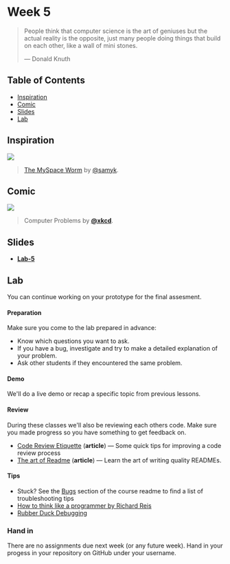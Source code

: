 # Week 5

> People think that computer science is the art of geniuses but the actual
> reality is the opposite, just many people doing things that build on each
> other, like a wall of mini stones.
>
> — Donald Knuth

## Table of Contents

*   [Inspiration](#inspiration)
*   [Comic](#comic)
*   [Slides](#slides)
*   [Lab](#lab)

## Inspiration

[![][inspiration-cover]][inspiration-link]

> [The MySpace Worm][inspiration-link] by
> [@samyk][inspiration-author].

## Comic

[![][comic-cover]][comic-link]

> Computer Problems by [**@xkcd**][comic-author].

## Slides
*   [**Lab-5**][slides-lab]

## Lab

 You can continue working on your prototype for the final assesment.

#### Preparation

Make sure you come to the lab prepared in advance: 

* Know which questions you want to ask.
* If you have a bug, investigate and try to make a detailed explanation of your problem.
* Ask other students if they encountered the same problem.

#### Demo

We'll do a live demo or recap a specific topic from previous lessons.

#### Review

During these classes we'll also be reviewing each others code. Make sure you made progress so you have something to get feedback on. 
*   [Code Review Etiquette](https://css-tricks.com/code-review-etiquette/)
    (**article**) — Some quick tips for improving a code review process
*   [The art of Readme](https://github.com/noffle/art-of-readme)
    (**article**) — Learn the art of writing quality READMEs. 


#### Tips

*   Stuck?  See the [Bugs][] section of the   course readme to find a list of
    troubleshooting tips
*   [How to think like a programmer by Richard Reis](https://medium.freecodecamp.org/how-to-think-like-a-programmer-lessons-in-problem-solving-d1d8bf1de7d2)
* [Rubber Duck Debugging](https://rubberduckdebugging.com/)

### Hand in

There are no assignments due next week (or any future week). Hand in your progess in your repository on GitHub under your username. 

[slides-lab]: https://docs.google.com/presentation/d/1wJk_1dxEsj2nrpLMvyhaYaZCaLo_r17L_-Cb7rmdduA/edit?usp=sharing

[bugs]: readme.md#bugs

[quote-author]: https://twitter.com/shatterfront/status/816065700577972224

[inspiration-cover]: /assets/images/samy-is-my-hero.png

[inspiration-link]: http://samy.pl/popular/

[inspiration-author]: https://github.com/samyk

[comic-cover]: https://imgs.xkcd.com/comics/computer_problems.png

[comic-link]: https://xkcd.com/722/

[comic-author]: https://xkcd.com